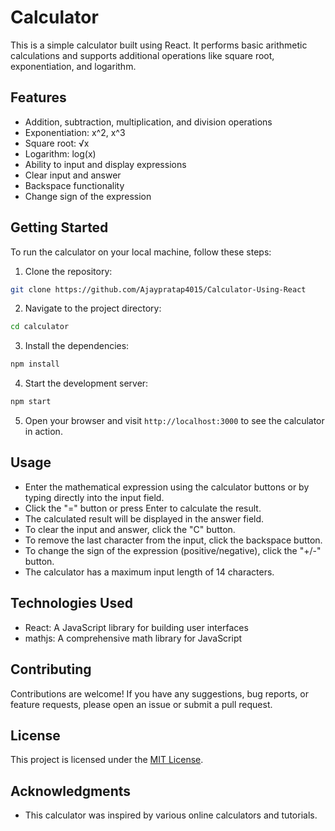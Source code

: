 
# Calculator

This is a simple calculator built using React. It performs basic arithmetic calculations and supports additional operations like square root, exponentiation, and logarithm.

## Features

- Addition, subtraction, multiplication, and division operations
- Exponentiation: x^2, x^3
- Square root: √x
- Logarithm: log(x)
- Ability to input and display expressions
- Clear input and answer
- Backspace functionality
- Change sign of the expression

## Getting Started

To run the calculator on your local machine, follow these steps:

1. Clone the repository:

```bash
git clone https://github.com/Ajaypratap4015/Calculator-Using-React
```

2. Navigate to the project directory:

```bash
cd calculator
```

3. Install the dependencies:

```bash
npm install
```

4. Start the development server:

```bash
npm start
```

5. Open your browser and visit `http://localhost:3000` to see the calculator in action.

## Usage

- Enter the mathematical expression using the calculator buttons or by typing directly into the input field.
- Click the "=" button or press Enter to calculate the result.
- The calculated result will be displayed in the answer field.
- To clear the input and answer, click the "C" button.
- To remove the last character from the input, click the backspace button.
- To change the sign of the expression (positive/negative), click the "+/-" button.
- The calculator has a maximum input length of 14 characters.

## Technologies Used

- React: A JavaScript library for building user interfaces
- mathjs: A comprehensive math library for JavaScript

## Contributing

Contributions are welcome! If you have any suggestions, bug reports, or feature requests, please open an issue or submit a pull request.

## License

This project is licensed under the [MIT License](LICENSE).

## Acknowledgments

- This calculator was inspired by various online calculators and tutorials.

